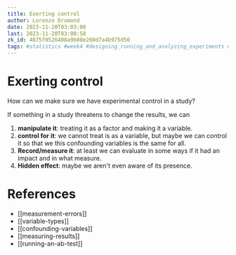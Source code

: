 ```yaml
---
title: Exerting control
author: Lorenzo Drumond
date: 2023-11-20T03:03:00
last: 2023-11-20T03:08:58
zk_id: 4075f0526408a9b08e260d7a4b975d50
tags: #statistics #week4 #designing_running_and_analyzing_experiments #test #coursera #experiment #theory #AB_test #control #design #rlang
---
```



# Exerting control
How can we make sure we have experimental control in a study?

If something in a study threatens to change the results, we can
1. __manipulate it__: treating it as a factor and making it a variable.
2. __control for it__: we cannot treat is as a variable, but maybe we can control it so that we this confounding variables is the same for all.
3. __Record/measure it__: at least we can evaluate in some ways if it had an impact and in what measure.
4. __Hidden effect__: maybe we aren't even aware of its presence.

# References
- [[measurement-errors]]
- [[variable-types]]
- [[confounding-variables]]
- [[measuring-results]]
- [[running-an-ab-test]]
